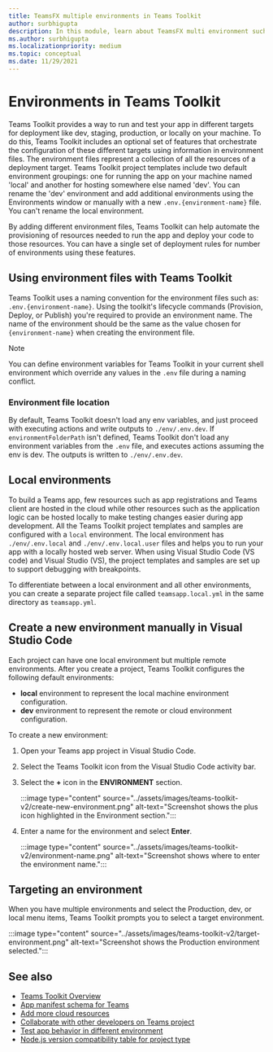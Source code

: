 ```yaml
---
title: TeamsFX multiple environments in Teams Toolkit    
author: surbhigupta
description: In this module, learn about TeamsFX multi environment such as, create a new environment, select target environment and more
ms.author: surbhigupta
ms.localizationpriority: medium
ms.topic: conceptual
ms.date: 11/29/2021
---
```


# Environments in Teams Toolkit

Teams Toolkit provides a way to run and test your app in different targets for deployment like dev, staging, production, or locally on your machine. To do this, Teams Toolkit includes an optional set of features that orchestrate the configuration of these different targets using information in environment files. The environment files represent a collection of all the resources of a deployment target. Teams Toolkit project templates include two default environment groupings: one for running the app on your machine named 'local' and another for hosting somewhere else named 'dev'. You can rename the 'dev' environment and add additional environments using the Environments window or manually with a new `.env.{environment-name}` file. You can't rename the local environment.

By adding different environment files, Teams Toolkit can help automate the provisioning of resources needed to run the app and deploy your code to those resources. You can have a single set of deployment rules for number of environments using these features.

## Using environment files with Teams Toolkit

Teams Toolkit uses a naming convention for the environment files such as: `.env.{environment-name}`. Using the toolkit's lifecycle commands (Provision, Deploy, or Publish) you're required to provide an environment name. The name of the environment should be the same as the value chosen for `{environment-name}` when creating the environment file.

> [!NOTE]
> You can define environment variables for Teams Toolkit in your current shell environment which override any values in the `.env` file during a naming conflict.

### Environment file location

By default, Teams Toolkit doesn't load any env variables, and just proceed with executing actions and write outputs to `./env/.env.dev`. If `environmentFolderPath` isn't defined, Teams Toolkit don't load any environment variables from the `.env` file, and executes actions assuming the env is dev. The outputs is written to `./env/.env.dev`.

## Local environments

To build a Teams app, few resources such as app registrations and Teams client are hosted in the cloud while other resources such as the application logic can be hosted locally to make testing changes easier during app development. All the Teams Toolkit project templates and samples are configured with a `local` environment. The local environment has `./env/.env.local` and `./env/.env.local.user` files and helps you to run your app with a locally hosted web server. When using Visual Studio Code (VS code) and Visual Studio (VS), the project templates and samples are set up to support debugging with breakpoints.

To differentiate between a local environment and all other environments, you can create a separate project file called `teamsapp.local.yml` in the same directory as `teamsapp.yml`.

## Create a new environment manually in Visual Studio Code

Each project can have one local environment but multiple remote environments. After you create a project, Teams Toolkit configures the following default environments:

* **local** environment to represent the local machine environment configuration.
* **dev** environment to represent the remote or cloud environment configuration.

To create a new environment:

1. Open your Teams app project in Visual Studio Code.
1. Select the Teams Toolkit icon from the Visual Studio Code activity bar.
1. Select the **+** icon in the **ENVIRONMENT** section.

    :::image type="content" source="../assets/images/teams-toolkit-v2/create-new-environment.png" alt-text="Screenshot shows the plus icon highlighted in the Environment section.":::

1. Enter a name for the environment and select **Enter**.

   :::image type="content" source="../assets/images/teams-toolkit-v2/environment-name.png" alt-text="Screenshot shows where to enter the environment name.":::

## Targeting an environment

When you have multiple environments and select the Production, dev, or local menu items, Teams Toolkit prompts you to select a target environment.

   :::image type="content" source="../assets/images/teams-toolkit-v2/target-environment.png" alt-text="Screenshot shows the Production environment selected.":::

## See also

* [Teams Toolkit Overview](teams-toolkit-fundamentals.md)
* [App manifest schema for Teams](../resources/schema/manifest-schema.md)
* [Add more cloud resources](add-resource.md)
* [Collaborate with other developers on Teams project](TeamsFx-collaboration.md)
* [Test app behavior in different environment](test-app-behavior.md)
* [Node.js version compatibility table for project type](/toolkit/build-environments.md#nodejs-version-compatibility-table-for-project-type)
